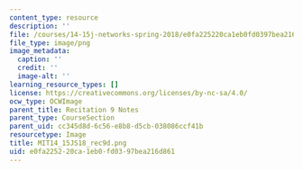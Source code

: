 ```yaml
---
content_type: resource
description: ''
file: /courses/14-15j-networks-spring-2018/e0fa225220ca1eb0fd0397bea216d861_MIT14_15JS18_rec9d.png
file_type: image/png
image_metadata:
  caption: ''
  credit: ''
  image-alt: ''
learning_resource_types: []
license: https://creativecommons.org/licenses/by-nc-sa/4.0/
ocw_type: OCWImage
parent_title: Recitation 9 Notes
parent_type: CourseSection
parent_uid: cc345d8d-6c56-e8b8-d5cb-038086ccf41b
resourcetype: Image
title: MIT14_15JS18_rec9d.png
uid: e0fa2252-20ca-1eb0-fd03-97bea216d861
---
```

